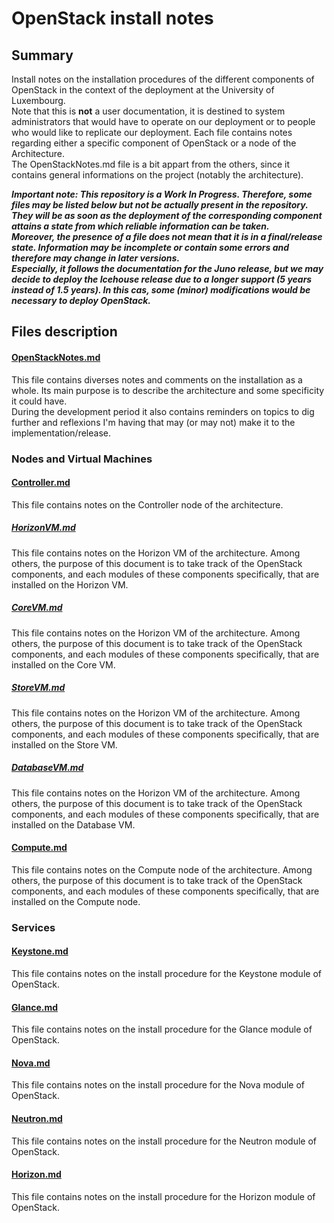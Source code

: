 # OpenStack install notes

## Summary

Install notes on the installation procedures of the different components of OpenStack in the context of the deployment at the University of Luxembourg.  
Note that this is **not** a user documentation, it is destined to system administrators that would have to operate on our deployment or to people who would like to replicate our deployment.
Each file contains notes regarding either  a specific component of OpenStack or a node of the Architecture.  
The OpenStackNotes.md file is a bit appart from the others, since it contains general informations on the project (notably the architecture).

***Important note: This repository is a Work In Progress. Therefore, some files may be listed below but not be actually present in the repository. They will be as soon as the deployment of the corresponding component attains a state from which reliable information can be taken.  
Moreover, the presence of a file does not mean that it is in a final/release state. Information may be incomplete or contain some errors and therefore may change in later versions.  
Especially, it follows the documentation for the Juno release, but we may decide to deploy the Icehouse release due to a longer support (5 years instead of 1.5 years). In this cas, some (minor) modifications would be necessary to deploy OpenStack.***

## Files description

#### [OpenStackNotes.md](https://github.com/sylmarien/openstack-install-notes/blob/master/OpenStackNotes.md "OpenStackNotes.md")

This file contains diverses notes and comments on the installation as a whole. Its main purpose is to describe the architecture and some specificity it could have.  
During the development period it also contains reminders on topics to dig further and reflexions I'm having that may (or may not) make it to the implementation/release.

### Nodes and Virtual Machines

#### [Controller.md](https://github.com/sylmarien/openstack-install-notes/blob/master/Controller.md)

This file contains notes on the Controller node of the architecture.

##### [HorizonVM.md](https://github.com/sylmarien/openstack-install-notes/blob/master/HorizonVM.md)

This file contains notes on the Horizon VM of the architecture. Among others, the purpose of this document is to take track of the OpenStack components, and each modules of these components specifically, that are installed on the Horizon VM.

##### [CoreVM.md](https://github.com/sylmarien/openstack-install-notes/blob/master/CoreVM.md)

This file contains notes on the Horizon VM of the architecture. Among others, the purpose of this document is to take track of the OpenStack components, and each modules of these components specifically, that are installed on the Core VM.

##### [StoreVM.md](https://github.com/sylmarien/openstack-install-notes/blob/master/StoreVM.md)

This file contains notes on the Horizon VM of the architecture. Among others, the purpose of this document is to take track of the OpenStack components, and each modules of these components specifically, that are installed on the Store VM.

##### [DatabaseVM.md](https://github.com/sylmarien/openstack-install-notes/blob/master/DatabaseVM.md)

This file contains notes on the Horizon VM of the architecture. Among others, the purpose of this document is to take track of the OpenStack components, and each modules of these components specifically, that are installed on the Database VM.

#### [Compute.md](https://github.com/sylmarien/openstack-install-notes/blob/master/Compute.md)

This file contains notes on the Compute node of the architecture. Among others, the purpose of this document is to take track of the OpenStack components, and each modules of these components specifically, that are installed on the Compute node.

### Services

#### [Keystone.md](https://github.com/sylmarien/openstack-install-notes/blob/master/Keystone.md)

This file contains notes on the install procedure for the Keystone module of OpenStack.

#### [Glance.md](https://github.com/sylmarien/openstack-install-notes/blob/master/Glance.md)

This file contains notes on the install procedure for the Glance module of OpenStack.

#### [Nova.md](https://github.com/sylmarien/openstack-install-notes/blob/master/Nova.md)

This file contains notes on the install procedure for the Nova module of OpenStack.

#### [Neutron.md](https://github.com/sylmarien/openstack-install-notes/blob/master/Neutron.md)

This file contains notes on the install procedure for the Neutron module of OpenStack.

#### [Horizon.md](https://github.com/sylmarien/openstack-install-notes/blob/master/Horizon.md)

This file contains notes on the install procedure for the Horizon module of OpenStack.
